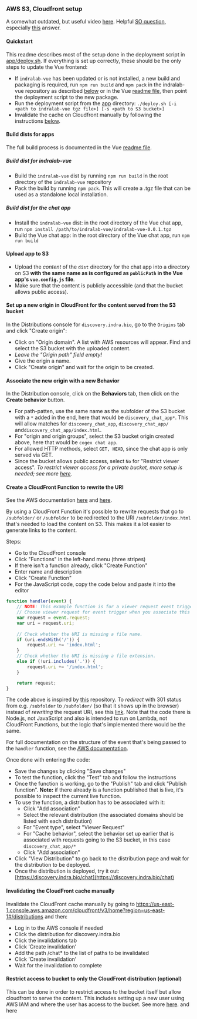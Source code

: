 ### AWS S3, Cloudfront setup

A somewhat outdated, but useful video [here](https://www.youtube.com/watch?v=5r9Q-tI7mMw).
Helpful [SO question](https://stackoverflow.com/questions/31017105/how-do-you-set-a-default-root-object-for-subdirectories-for-a-statically-hosted), 
especially [this](https://stackoverflow.com/a/69157535/10478812) answer.

#### Quickstart

This readme describes most of the setup done in the deployment script in [app/deploy.sh](./app/deploy.sh). If 
everything is set up correctly, these should be the only steps to update the Vue frontend:
- If `indralab-vue` has been updated or is not installed, a new build and packaging is required, run `npm run build` 
  and `npm pack` in the indralab-vue repository as described [below](#build-dist-for-indralab-vue) or in the Vue 
  [readme file](./app/README.md), then point the deployment script to the new package.
- Run the deployment script from the [app](./app) directory:
  `./deploy.sh [-i <path to indralab-vue tgz file>] [-s <path to S3 bucket>]`
- Invalidate the cache on Cloudfront manually by following the instructions [below](#invalidating-the-cloudfront-cache-manually).

#### Build dists for apps

The full build process is documented in the Vue [readme file](./app/README.md).

##### Build dist for indralab-vue

- Build the `indralab-vue` dist by running `npm run build` in the root directory of the `indralab-vue` repository
- Pack the build by running `npm pack`. This will create a .tgz file that can be used as a standalone local installation.

##### Build dist for the chat app
- Install the `indralab-vue` dist: in the root directory of the Vue chat app, run `npm install /path/to/indralab-vue/indralab-vue-0.0.1.tgz`
- Build the Vue chat app: in the root directory of the Vue chat app, run `npm run build`

#### Upload app to S3

- Upload the _content_ of the `dist` directory for the chat app into a directory on S3 **with the same name as is 
  configured as `publicPath` in the Vue app's `vue.config.js` file**.
- Make sure that the content is publicly accessible (and that the bucket allows public access).

#### Set up a new origin in CloudFront for the content served from the S3 bucket

In the Distributions console for `discovery.indra.bio`, go to the `Origins` tab and click "Create origin":

- Click on "Origin domain". A list with AWS resources will appear. Find and select the S3 bucket with the uploaded content.
- _Leave the "Origin path" field empty!_
- Give the origin a name.
- Click "Create origin" and wait for the origin to be created.

#### Associate the new origin with a new Behavior

In the Distribution console, click on the **Behaviors** tab, then click on the **Create behavior** button.

- For path-patten, use the same name as the subfolder of the S3 bucket with a `*` added in the end, here that would 
  be `discovery_chat_app*`. This will allow matches for `discovery_chat_app`, `discovery_chat_app/` 
  and`discovery_chat_app/index.html`.
- For "origin and origin groups", select the S3 bucket origin created above, here that would be `cogex chat app`.
- For allowed HTTP methods, select `GET, HEAD`, since the chat app is only served via GET.
- Since the bucket allows public access, select `No` for "Restrict viewer access". _To restrict viewer access for a 
  private bucket, more setup is needed; see more
  [here](https://docs.aws.amazon.com/AmazonCloudFront/latest/DeveloperGuide/private-content-restricting-access-to-s3.html)._

#### Create a CloudFront Function to rewrite the URI

See the AWS documentation
[here](https://docs.aws.amazon.com/AmazonCloudFront/latest/DeveloperGuide/functions-tutorial.html) and
[here](https://docs.aws.amazon.com/AmazonCloudFront/latest/DeveloperGuide/functions-tutorial.html).

By using a CloudFront Function it's possible to rewrite requests that go to `/subfolder/` or `/subfolder` to be 
redirected to the URI `/subfolder/index.html` that's needed to load the content on S3. This makes it a lot easier to 
generate links to the content.

Steps:
- Go to the CloudFront console
- Click "Functions" in the left-hand menu (three stripes)
- If there isn't a function already, click "Create Function"
- Enter name and description
- Click "Create Function"
- For the JavaScript code, copy the code below and paste it into the editor

```javascript
function handler(event) {
    // NOTE: This example function is for a viewer request event trigger.
    // Choose viewer request for event trigger when you associate this function with a distribution.
    var request = event.request;
    var uri = request.uri;
    
    // Check whether the URI is missing a file name.
    if (uri.endsWith('/')) {
        request.uri += 'index.html';
    } 
    // Check whether the URI is missing a file extension.
    else if (!uri.includes('.')) {
        request.uri += '/index.html';
    }

    return request;
}
```

The code above is inspired by 
[this](https://github.com/aws-samples/amazon-cloudfront-functions/tree/main/url-rewrite-single-page-apps) repository.
To _redirect_ with 301 status from e.g. `/subfolder` to `/subfolder/` (so that it shows up in the browser) instead of 
_rewriting_ the request URI, see this
[link](https://github.com/digital-sailors/standard-redirects-for-cloudfront). Note that the code there is Node.js, 
not JavaScript and also is intended to run on Lambda, not CloudFront Functions, but the logic that's implemented there 
would be the same.

For full documentation on the structure of the event that's being passed to the `handler` function, see the
[AWS documentation](https://docs.aws.amazon.com/AmazonCloudFront/latest/DeveloperGuide/functions-event-structure.html).

Once done with entering the code:
- Save the changes by clicking "Save changes"
- To test the function, click the "Test" tab and follow the instructions 
- Once the function is working, go to the "Publish" tab and click "Publish function". **Note:** if there already is 
  a function published that is live, it's possible to inspect the current live function.
- To use the function, a distribution has to be associated with it:
  - Click "Add association"
  - Select the relevant distribution (the associated domains should be listed with each distribution)
  - For "Event type", select "Viewer Request"
  - For "Cache behavior", select the behavior set up earlier that is associated with requests going to the S3 bucket, 
    in this case `discovery_chat_app/*`
  - Click "Add association"
- Click "View Distribution" to go back to the distribution page and wait for the distribution to be deployed.
- Once the distribution is deployed, try it out: [https://discovery.indra.bio/chat](https://discovery.indra.bio/chat)

#### Invalidating the CloudFront cache manually

Invalidate the CloudFront cache manually by going to https://us-east-1.console.aws.amazon.com/cloudfront/v3/home?region=us-east-1#/distributions and then:
  - Log in to the AWS console if needed
  - Click the distribution for discovery.indra.bio
  - Click the invalidations tab
  - Click 'Create invalidation'
  - Add the path /chat* to the list of paths to be invalidated
  - Click 'Create invalidation'
  - Wait for the invalidation to complete

#### Restrict access to bucket to only the CloudFront distribution (optional)

This can be done in order to restrict access to the bucket itself but allow cloudfront to serve the content. This 
includes setting up a new user using AWS IAM and where the user has access to the bucket. See more
[here](https://docs.aws.amazon.com/AmazonCloudFront/latest/DeveloperGuide/private-content-restricting-access-to-s3.html).
and here 
